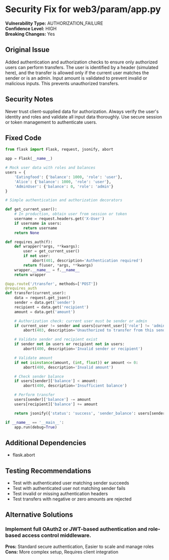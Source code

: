 # Security Fix for web3/param/app.py

**Vulnerability Type:** AUTHORIZATION_FAILURE  
**Confidence Level:** HIGH  
**Breaking Changes:** Yes

## Original Issue
Added authentication and authorization checks to ensure only authorized users can perform transfers. The user is identified by a header (simulated here), and the transfer is allowed only if the current user matches the sender or is an admin. Input amount is validated to prevent invalid or malicious inputs. This prevents unauthorized transfers.

## Security Notes
Never trust client-supplied data for authorization. Always verify the user's identity and roles and validate all input data thoroughly. Use secure session or token management to authenticate users.

## Fixed Code
```py
from flask import Flask, request, jsonify, abort

app = Flask(__name__)

# Mock user data with roles and balances
users = {
    'Eatingfood': {'balance': 1000, 'role': 'user'},
    'Alice': {'balance': 1000, 'role': 'user'},
    'AdminUser': {'balance': 0, 'role': 'admin'}
}

# Simple authentication and authorization decorators

def get_current_user():
    # In production, obtain user from session or token
    username = request.headers.get('X-User')
    if username in users:
        return username
    return None

def requires_auth(f):
    def wrapper(*args, **kwargs):
        user = get_current_user()
        if not user:
            abort(401, description='Authentication required')
        return f(user, *args, **kwargs)
    wrapper.__name__ = f.__name__
    return wrapper

@app.route('/transfer', methods=['POST'])
@requires_auth
def transfer(current_user):
    data = request.get_json()
    sender = data.get('sender')
    recipient = data.get('recipient')
    amount = data.get('amount')

    # Authorization check: current user must be sender or admin
    if current_user != sender and users[current_user]['role'] != 'admin':
        abort(403, description='Unauthorized to transfer from this sender')

    # Validate sender and recipient exist
    if sender not in users or recipient not in users:
        abort(400, description='Invalid sender or recipient')

    # Validate amount
    if not isinstance(amount, (int, float)) or amount <= 0:
        abort(400, description='Invalid amount')

    # Check sender balance
    if users[sender]['balance'] < amount:
        abort(400, description='Insufficient balance')

    # Perform transfer
    users[sender]['balance'] -= amount
    users[recipient]['balance'] += amount

    return jsonify({'status': 'success', 'sender_balance': users[sender]['balance'], 'recipient_balance': users[recipient]['balance']})

if __name__ == '__main__':
    app.run(debug=True)

```

## Additional Dependencies
- flask.abort

## Testing Recommendations
- Test with authenticated user matching sender succeeds
- Test with authenticated user not matching sender fails
- Test invalid or missing authentication headers
- Test transfers with negative or zero amounts are rejected

## Alternative Solutions

### Implement full OAuth2 or JWT-based authentication and role-based access control middleware.
**Pros:** Standard secure authentication, Easier to scale and manage roles
**Cons:** More complex setup, Requires client integration

